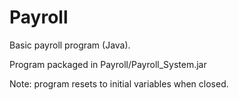 # Payroll
Basic payroll program (Java).

Program packaged in Payroll/Payroll_System.jar

Note: program resets to initial variables when closed.

